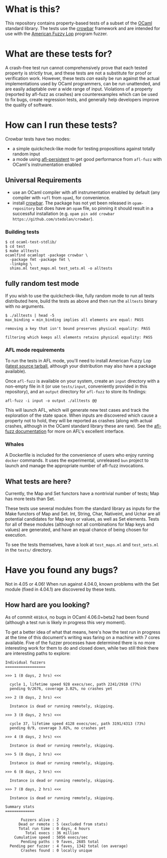 # What is this?

This repository contains property-based tests of a subset of the [OCaml](https://ocaml.org) standard library.  The tests use the [crowbar](https://github.com/stedolan/crowbar) framework and are intended for use with the [American Fuzzy Lop](https://lcamtuf.coredump.cx/afl) program fuzzer.

# What are these tests for?

A crash-free test run cannot comprehensively prove that each tested property is strictly true, and these tests are not a substitute for proof or verification work.  However, these tests *can* easily be run against the actual implementations used by OCaml programmers, can be run unattended, and are easily adaptable over a wide range of input.  Violations of a property (reported by afl-fuzz as crashes) are counterexamples which can be used to fix bugs, create regression tests, and generally help developers improve the quality of software.

# How can I run these tests?

Crowbar tests have two modes:

* a simple quickcheck-like mode for testing propositions against totally random input
* a mode using [afl-persistent](https://github.com/stedolan/ocaml-afl-persistent) to get good performance from `afl-fuzz` with OCaml's instrumentation enabled

## Universal Requirements

* use an OCaml compiler with afl instrumentation enabled by default (any compiler with `+afl` from `opam`), for convenience.
* install [crowbar](https://github.com/stedolan/crowbar).  The package has not yet been released in `opam-repository` but does have an `opam` file, so pinning it should result in a successful installation (e.g. `opam pin add crowbar https://github.com/stedolan/crowbar`).

### Building tests

```
$ cd ocaml-test-stdlib/
$ cd test
$ make alltests
ocamlfind ocamlopt -package crowbar \
  -package fmt -package fmt \
  -linkpkg \
  shims.ml test_maps.ml test_sets.ml -o alltests
```

## fully random test mode

If you wish to use the quickcheck-like, fully random mode to run all tests distributed here, build the tests as above and then run the `alltests` binary with no arguments.

```
$ ./alltests | head -5
max_binding = min_binding implies all elements are equal: PASS

removing a key that isn't bound preserves physical equality: PASS

filtering which keeps all elements retains physical equality: PASS
```

### AFL mode requirements

To run the tests in AFL mode, you'll need to install American Fuzzy Lop ([latest source tarball](http://lcamtuf.coredump.cx/afl/releases/afl-latest.tgz), although your distribution may also have a package available).

Once `afl-fuzz` is available on your system, create an `input` directory with a non-empty file in it (or use `tests/input`, conveniently provided in this repository), and an `output` directory for `afl-fuzz` to store its findings:

```
afl-fuzz -i input -o output ./alltests @@
```

This will launch AFL, which will generate new test cases and track the exploration of the state space.  When inputs are discovered which cause a property not to hold, they will be reported as crashes (along with actual crashes, although in the OCaml standard library these are rare).  See the [afl-fuzz documentation](https://lcamtuf.coredump.cx/afl/status_screen.txt) for more on AFL's excellent interface.

### Whales

A Dockerfile is included for the convenience of users who enjoy running `docker` commands.  It uses the experimental, unreleased `bun` project to launch and manage the appropriate number of afl-fuzz invocations.

## What tests are here?

Currently, the Map and Set functors have a nontrivial number of tests; Map has more tests than Set.

These tests use several modules from the standard library as inputs for the Make functors of Map and Set.  Int, String, Char, Nativeint, and Uchar are all potential candidates for Map keys or values, as well as Set elements.  Tests for all of these modules (although not all combinations for Map keys and values) are generated, and have an equal chance of being chosen for execution.

To see the tests themselves, have a look at `test_maps.ml` and `test_sets.ml` in the `tests/` directory.

# Have you found any bugs?

Not in 4.05 or 4.06!  When run against 4.04.0, known problems with the Set module (fixed in 4.04.1) are discovered by these tests.

## How hard are you looking?

As of commit `4018c4`, no bugs in OCaml 4.06.0+beta2 had been found (although a test run is likely in progress this very moment).

To get a better idea of what that means, here's how the test run in progress at the time of this document's writing was faring on a machine with 7 cores available.  Five of the fuzzer processes have determined there is no more interesting work for them to do and closed down, while two still think there are interesting paths to explore:

```
Individual fuzzers
==================

>>> 1 (0 days, 2 hrs) <<<

  cycle 1, lifetime speed 928 execs/sec, path 2241/2910 (77%)
  pending 9/2676, coverage 3.02%, no crashes yet

>>> 2 (0 days, 2 hrs) <<<

  Instance is dead or running remotely, skipping.

>>> 3 (0 days, 2 hrs) <<<

  cycle 37, lifetime speed 4128 execs/sec, path 3191/4313 (73%)
  pending 0/9, coverage 3.02%, no crashes yet

>>> 4 (0 days, 2 hrs) <<<

  Instance is dead or running remotely, skipping.

>>> 5 (0 days, 2 hrs) <<<

  Instance is dead or running remotely, skipping.

>>> 6 (0 days, 2 hrs) <<<

  Instance is dead or running remotely, skipping.

>>> 7 (0 days, 2 hrs) <<<

  Instance is dead or running remotely, skipping.

Summary stats
=============

       Fuzzers alive : 2
      Dead or remote : 5 (excluded from stats)
      Total run time : 0 days, 4 hours
         Total execs : 36 million
    Cumulative speed : 5056 execs/sec
       Pending paths : 9 faves, 2685 total
  Pending per fuzzer : 4 faves, 1342 total (on average)
       Crashes found : 0 locally unique

```
